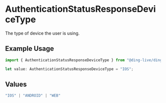 # AuthenticationStatusResponseDeviceType

The type of device the user is using.

## Example Usage

```typescript
import { AuthenticationStatusResponseDeviceType } from "@ding-live/ding/models/components";

let value: AuthenticationStatusResponseDeviceType = "IOS";
```

## Values

```typescript
"IOS" | "ANDROID" | "WEB"
```